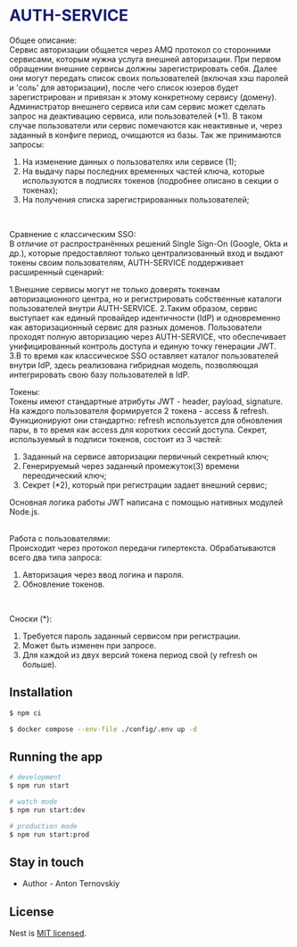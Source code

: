 <h1 style="color:#191970"> AUTH-SERVICE </h1>

Общее описание:<br/>
Сервис авторизации общается через AMQ протокол со сторонними сервисами, которым нужна услуга внешней авторизации. 
При первом обращении внешние сервисы должны зарегистрировать себя. Далее они могут передать список своих пользователей (включая хэш паролей и 'соль' для авторизации), после чего список юзеров будет зарегистрирован и привязан к этому конкретному сервису (домену). Администратор внешнего сервиса или сам сервис может сделать запрос на деактивацию сервиса, или пользователей (*1). В таком случае пользователи или сервис помечаются как неактивные и, через заданный в конфиге период, очищаются из базы.
Так же принимаются запросы:

  1. На изменение данных о пользователях или сервисе (1);
  2. На выдачу пары последних временных частей ключа, которые используются в подписях токенов (подробнее описано в секции о токенах);
  3. На получения списка зарегистрированных пользователей;
<br/>

Сравнение с классическим SSO:<br/>
В отличие от распространённых решений Single Sign-On (Google, Okta и др.), которые предоставляют только централизованный вход и выдают токены своим пользователям, AUTH-SERVICE поддерживает расширенный сценарий:

 1.Внешние сервисы могут не только доверять токенам авторизационного центра, но и регистрировать собственные каталоги пользователей внутри AUTH-SERVICE.
 2.Таким образом, сервис выступает как единый провайдер идентичности (IdP) и одновременно как авторизационный сервис для разных доменов.
 Пользователи проходят полную авторизацию через AUTH-SERVICE, что обеспечивает унифицированный контроль доступа и единую точку генерации JWT.
 3.В то время как классическое SSO оставляет каталог пользователей внутри IdP, здесь реализована гибридная модель, позволяющая интегрировать свою базу пользователей в IdP.
<br/>

Токены:<br/>
Токены имеют стандартные атрибуты JWT - header, payload, signature. На каждого пользователя формируется 2 токена - access & refresh. Функционируют они стандартно: refresh используется для обновления пары, в то время как access для коротких сессий доступа. Секрет, используемый в подписи токенов, состоит из 3 частей:
  1. Заданный на сервисе авторизации первичный секретный ключ;
  2. Генерируемый через заданный промежуток(3) времени переодический ключ;
  3. Секрет (*2), который при регистрации задает внешний сервис;

Основная логика работы JWT написана c помощью нативных модулей Node.js.
<br/>
<br/>

Работа с пользователями:<br/>
Происходит через протокол передачи гипертекста. Обрабатываются всего два типа запроса:

  1. Авторизация через ввод логина и пароля.
  2. Обновление токенов.
<br/>

Сноски (*):
  
  1. Требуется пароль заданный сервисом при регистрации.
  2. Может быть изменен при запросе.
  3. Для каждой из двух версий токена период свой (у refresh он больше).

## Installation

```bash
$ npm ci
```

```bash
$ docker compose --env-file ./config/.env up -d
```

## Running the app

```bash
# development
$ npm run start

# watch mode
$ npm run start:dev

# production mode
$ npm run start:prod
```

## Stay in touch

- Author - Anton  Ternovskiy

## License

Nest is [MIT licensed](LICENSE).
